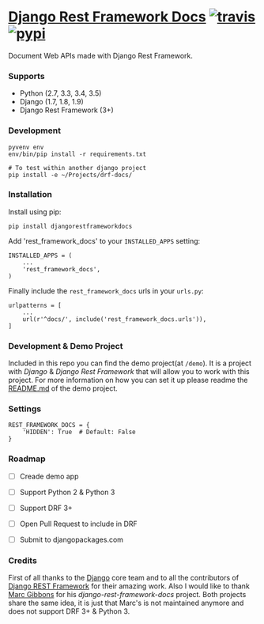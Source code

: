 # [Django Rest Framework Docs](http://www.drfdocs.com/) [![travis][travis-image]][travis-url] [![pypi][pypi-image]][pypi-url]

Document Web APIs made with Django Rest Framework.


### Supports

  - Python (2.7, 3.3, 3.4, 3.5)
  - Django (1.7, 1.8, 1.9)
  - Django Rest Framework (3+)


### Development

    pyvenv env
    env/bin/pip install -r requirements.txt

    # To test within another django project
    pip install -e ~/Projects/drf-docs/

### Installation

Install using pip:

    pip install djangorestframeworkdocs

Add 'rest_framework_docs' to your `INSTALLED_APPS` setting:

    INSTALLED_APPS = (
        ...
        'rest_framework_docs',
    )

Finally include the `rest_framework_docs` urls in your `urls.py`:

    urlpatterns = [
        ...
        url(r'^docs/', include('rest_framework_docs.urls')),
    ]

### Development & Demo Project
Included in this repo you can find the demo project(at `/demo`). It is a project with *Django* & *Django Rest Framework* that will allow you to work with this project. For more information on how you can set it up please readme the [README.md](demo/README.md) of the demo project.

### Settings

    REST_FRAMEWORK_DOCS = {
        'HIDDEN': True  # Default: False
    }

### Roadmap

  - [ ] Creade demo app
  - [ ] Support Python 2 & Python 3
  - [ ] Support DRF 3+
  - [ ] Open Pull Request to include in DRF
  - [ ] Submit to djangopackages.com


### Credits

First of all thanks to the [Django](http://www.djangoproject.com/) core team and to all the contributors of [Django REST Framework](http://www.django-rest-framework.org/) for their amazing work. Also I would like to thank [Marc Gibbons](https://github.com/marcgibbons) for his *django-rest-framework-docs* project. Both projects share the same idea, it is just that Marc's is not maintained anymore and does not support DRF 3+ & Python 3.

[travis-image]: https://travis-ci.com/ekonstantinidis/django-rest-framework-docs.svg?token=9QR4ewbqbkEmHps6q5sq&branch=master
[travis-url]: https://travis-ci.com/ekonstantinidis/django-rest-framework-docs

[pypi-image]: https://img.shields.io/pypi/v/djangorestframeworkdocs.svg
[pypi-url]: https://pypi.python.org/pypi/djangorestframeworkdocs/
